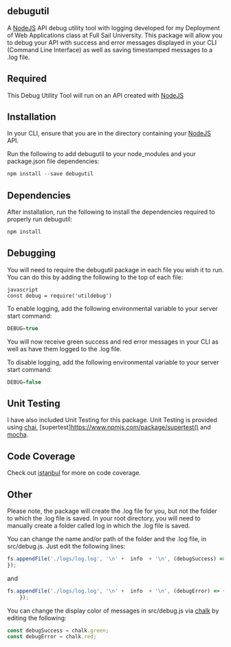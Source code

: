 ## debugutil
A [NodeJS](https://nodejs.org/en/) API debug utility tool with logging developed for my Deployment of Web Applications class at Full Sail University. This package will allow you to debug your API with success and error messages displayed in your CLI (Command Line Interface) as well as saving timestamped messages to a .log file.

## Required
This Debug Utility Tool will run on an API created with [NodeJS](https://nodejs.org/en/)

## Installation
In your CLI, ensure that you are in the directory containing your [NodeJS](https://nodejs.org/en/) API.

Run the following to add debugutil to your node_modules and your package.json file dependencies:
```javascript
npm install --save debugutil
```

## Dependencies
After installation, run the following to install the dependencies required to properly run debugutil:
```javascript
npm install
```

## Debugging
You will need to require the debugutil package in each file you wish it to run. You can do this by adding the following to the top of each file:
```
javascript
const debug = require('utildebug')
```

To enable logging, add the following environmental variable to your server start command:
```javascript
DEBUG=true
```

You will now receive green success and red error messages in your CLI as well as have them logged to the .log file.

To disable logging, add the following environmental variable to your server start command:
```javascript
DEBUG=false
```

## Unit Testing
I have also included Unit Testing for this package. Unit Testing is provided using [chai](https://www.npmjs.com/package/chai), [supertest]https://www.npmjs.com/package/supertest() and [mocha](https://www.npmjs.com/package/mocha).

## Code Coverage
Check out [istanbul](https://www.npmjs.com/package/istanbul) for more on code coverage.

## Other
Please note, the package will create the .log file for you, but not the folder to which the .log file is saved. In your root directory, you will need to manually create a folder called log in which the .log file is saved.

You can change the name and/or path of the folder and the .log file, in src/debug.js. Just edit the following lines:
```javascript
fs.appendFile('./logs/log.log', '\n' +  info  + '\n', (debugSuccess) => {
});
```
and
```javascript
fs.appendFile('./logs/log.log', '\n' +  info  + '\n', (debugError) => {
    });
```    

You can change the display color of messages in src/debug.js via [chalk](https://www.npmjs.com/package/chalk) by editing the following:
```javascript
const debugSuccess = chalk.green;
const debugError = chalk.red;
```
